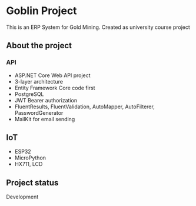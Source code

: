 # Goblin Project

This is an ERP System for Gold Mining. Created as university course project

## About the project

### API
- ASP.NET Core Web API project
- 3-layer architecture
- Entity Framework Core code first
- PostgreSQL
- JWT Bearer authorization
- FluentResults, FluentValidation, AutoMapper, AutoFilterer, PasswordGenerator
- MailKit for email sending

## IoT
- ESP32
- MicroPython
- HX711, LCD

## Project status
Development
